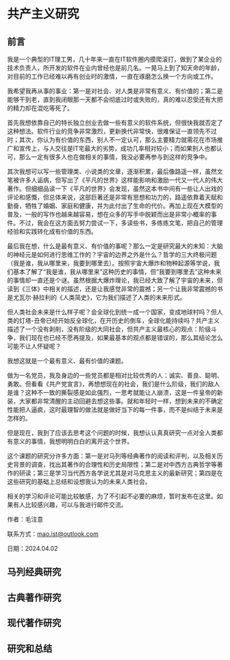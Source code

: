 # 共产主义研究

## 前言

我是一个典型的IT理工男，几十年来一直在IT软件圈内摸爬滚打，做到了某企业的技术负责人，所开发的软件在业内曾经也是前几名。一晃马上到了知天命的年龄，对目前的工作已经难以再有创业时的激情，一直在琢磨怎么换一个方向或工作。

我希望我再从事的事业：第一是对社会、对人类是非常有意义、有价值的；第二是能够干到老，直到我闭眼那一天都不会彻底过时或失败的，真的难以忍受还有大把的精力却在混吃等死了。

首先我想依靠自己的特长独立创业去做一些有意义的软件系统，但很快我就否定了这种想法。软件行业的竞争非常激烈，更新换代非常快，很难保证一直领先不过时；其次，你认为有价值的东西，别人不一定认可，那么主要精力就需花在市场推广和宣传上，与人交往是IT宅最大的劣势，成功几率相对较小；而如果别人也都认可，那么一定有很多人也在做相关的事情，我没必要再参与到这样的竞争中。

其次我想可以写一些管理类、小说类的文章，逐渐积累，最后像路遥一样，虽然文笔被许多人诟病，但写出了《平凡的世界》这样能影响和激励一代又一代人的伟大著作。但细细品读一下《平凡的世界》会发现，虽然这本书中间有一些让人出戏的评论和感慨，但总体来说，这部巨著还是非常有思想和功力的，路遥依靠着天赋和勤奋，牺牲了婚姻、家庭和健康，并为此付出了生命的代价。再加上现在大模型的普及，一般的写作也越来越容易，想在众多的写手中脱颖而出是非常小概率的事件。不过，我会在这方面去努力尝试一下，多读些书，多练练文笔，把自己的管理经验和实践转化成有价值的东西。

最后我在想，什么是最有意义、有价值的事呢？那么一定是研究最大的未知：大脑的神经元是如何进行思维工作的？宇宙的边界之外是什么？哲学的三大终极问题（我是谁，我从哪里来，我要到哪里去）。按照宇宙大爆炸和物种起源等学说，我们基本了解了“我是谁，我从哪里来”这种历史的事情，但“我要到哪里去”这种未来的事情却一直还是个谜。虽然根据大爆炸理论，我已经大致了解了宇宙的未来，但读到《三体》中相关的描述，还是让我感觉非常的震撼；另一个让我非常震撼的书是尤瓦尔·赫拉利的《人类简史》，它为我们描述了人类的未来形式。

但人类社会未来是什么样子呢？会全球化到统一成一个国家，变成地球村吗？但人类的灯塔-丑帝已经开始反全球化，在开历史的倒车，全球化能持续吗？共产主义描述了一个没有剥削，没有阶级的大同社会，但共产主义最核心的观点：阶级斗争，我们现在也已经不愿再提及，如果最基本的观点都是错误的，那么其结论怎么可能不让人怀疑呢？

我想这就是一个最有意义、最有价值的课题。

做为一名党员，我及身边的一些党员都是相对比较优秀的人：诚实、善良、聪明、勇敢。但看看《共产党宣言》，再想想现在的社会，我们是什么阶级，我们的敌人是谁？这种不一致的撕裂感是如此强烈，一思考就能让人崩溃，这是一件皇帝的新装，大家都非常清醒的主动回避去想这些事。就和年轻时一样，想到未来的不确定性能把人逼疯，这时最理智的做法就是做好当下的每一件事，而不是纠结于未来是怎样的。

但是现在，我到了应该去思考这个问题的时候，我想认认真真研究一点对全人类都有意义的事情，我想明明白白的离开这个世界。

这个课题的研究分许多方面：第一是对马列等经典著作的阅读和评判，以及相关历史背景的调查，找出其著作的合理性和历史局限性；第二是对中西方古典哲学等著作的研读；第三是学习当代西方各学说尤其是对马克思主义的最新研究；第四是在这些研究的基础上总结和设想我认为的未来人类社会。

相关的学习和评论可能比较敏感，为了不引起不必要的麻烦，暂时发布在这里。如果有人比较感兴趣，可以与我进行邮件交流。

作者：毛注意

联系方式：mao.ist@outlook.com

日期：2024.04.02

## 马列经典研究

## 古典著作研究

## 现代著作研究

## 研究和总结
